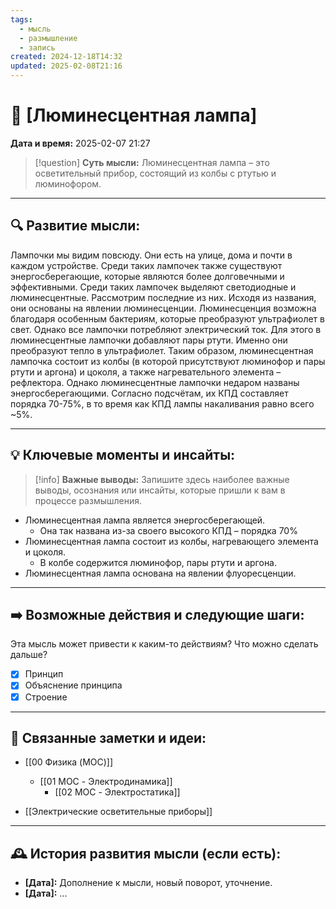 ```yaml
---
tags:
  - мысль
  - размышление
  - запись
created: 2024-12-18T14:32
updated: 2025-02-08T21:16
---
```


# 💭  [Люминесцентная лампа]

**Дата и время:** 2025-02-07 21:27

> [!question] **Суть мысли:**
> Люминесцентная лампа – это осветительный прибор, состоящий из колбы с ртутью и люминофором.

---

## 🔍 Развитие мысли:

Лампочки мы видим повсюду. Они есть на улице, дома и почти в каждом устройстве. Среди таких лампочек также существуют энергосберегающие, которые являются более долговечными и эффективными. Среди таких лампочек выделяют светодиодные и люминесцентные.
Рассмотрим последние из них. Исходя из названия, они основаны на явлении люминесценции. Люминесценция возможна благодаря особенным бактериям, которые преобразуют ультрафиолет в свет. Однако все лампочки потребляют электрический ток. Для этого в люминесцентные лампочки добавляют пары ртути. Именно они преобразуют тепло в ультрафиолет.
Таким образом, люминесцентная лампочка состоит из колбы (в которой присутствуют люминофор и пары ртути и аргона) и цоколя, а также нагревательного элемента – рефлектора.
Однако люминесцентные лампочки недаром названы энергосберегающими. Согласно подсчётам, их КПД составляет порядка 70-75%, в то время как КПД лампы накаливания равно всего ~5%.

---

## 💡 Ключевые моменты и инсайты:

> [!info] **Важные выводы:**
> Запишите здесь наиболее важные выводы, осознания или инсайты, которые пришли к вам в процессе размышления.

- Люминесцентная лампа является энергосберегающей.
	- Она так названа из-за своего высокого КПД – порядка 70%
- Люминесцентная лампа состоит из колбы, нагревающего элемента и цоколя.
	- В колбе содержится люминофор, пары ртути и аргона.
- Люминесцентная лампа основана на явлении флуоресценции.

---

## ➡️ Возможные действия и следующие шаги:

Эта мысль может привести к каким-то действиям? Что можно сделать дальше?

- [x] Принцип 
- [x] Объяснение принципа
- [x] Строение
---

## 🔄 Связанные заметки и идеи:

- [[00 Физика (MOC)]]
	- [[01 MOC - Электродинамика]]
		- [[02 MOC - Электростатика]]

- [[Электрические осветительные приборы]]

---

## 🕰️ История развития мысли (если есть):

* **[Дата]:**  Дополнение к мысли, новый поворот, уточнение.
* **[Дата]:**  ...